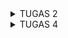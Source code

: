 <details>
  <summary>TUGAS 2</summary>
checklist Tugas 2:

(1) Membuat sebuah proyek Django baru 
    = django-admin startproject <project name>
      ^menjalankan perintah di atas pada terminal, 
       dalam kasus saya, project name nya adalah "pbp my ecom"

(2) Membuat aplikasi dengan nama main pada proyek tersebut
    = python manage.py startapp main
      ^menjalankan perintah di atas pada terminal,
      
(3) Melakukan routing pada proyek agar dapat menjalankan aplikasi main
    = INSTALLED_APPS = [
        ...
        'main'
      ]
      ^menambahkan aplikasi main ke dalam file settings.py
    = urlpatterns = [
        ...
        path('', include('main.urls'))
      ]
      ^menambahkan routing aplikasi main pada file urls.py
      
(4) Membuat model pada aplikasi main dengan nama Product dan memiliki atribut wajib sebagai berikut: - name
                                                                                                     - price
                                                                                                     - description
    = class Product(models.Model):
        name = models.CharField()
        price = models.IntegerField()
        description = models.TextField()
        bonus = models.IntegerField()

(5) Membuat sebuah fungsi pada views.py untuk dikembalikan ke dalam sebuah template HTML yang menampilkan nama aplikasi serta nama dan kelas kamu
    = def show_main(request) {
        context = {
        'nama':'Ghiranza Athaya Hamid'
        'kelas':'PBP A'
        ...
        }
      }
      
(6) Membuat sebuah routing pada urls.py aplikasi main untuk memetakan fungsi yang telah dibuat pada views.py
    = urlpatterns = [
        path('', views.info, name='info')
      ]

(7) Melakukan deployment ke PWS terhadap aplikasi yang sudah dibuat sehingga nantinya dapat diakses oleh teman-temanmu melalui Internet
    ^belum bisa melakukan deployment ke PWS



jawaban pertanyaan-pertanyaan Tugas 2:
(1) Jelaskan bagaimana cara kamu mengimplementasikan checklist di atas secara step-by-step (bukan hanya sekadar mengikuti tutorial)
    = Saya memulai dengan melakukan Tutorial: Instalasi Django dan Inisiasi Proyek Django (Tutorial 0), namun saya membedakan nama-namanya. 
      Saya membuat file baru pada komputer lokal saya yang bernama "pbp my ecom", kemudian membuat virtual environment.
      Lalu, saya membuat file requirements.txt, menjalankan virtual environment, dan membuat proyek bernama pbp_my_ecom.

(2) Buatlah bagan yang berisi request client ke web aplikasi berbasis Django beserta responnya dan 
    jelaskan pada bagan tersebut kaitan antara urls.py, views.py, models.py, dan berkas html
    = 

(3) Jelaskan fungsi git dalam pengembangan perangkat lunak!
    = Git berfungsi sebagai sistem kontrol versi (version system control) yang membantu pengembang menyimpan, mengelola source code, serta
      berkolaborasi dengan tim dengan efisien.

(4) Menurut Anda, dari semua framework yang ada, mengapa framework Django dijadikan permulaan pembelajaran pengembangan perangkat lunak?
    = Setau saya karena Django merupakan framework yang menggunakan bahasa Python sehingga cocok untuk pemula 
</details>

<details>
  <summary>TUGAS 4</summary>

checklist Tugas 4:
1. Mengimplementasikan fungsi registrasi, login, dan logout untuk memungkinkan pengguna untuk mengakses aplikasi sebelumnya dengan lancar.
   a) Penambahan import UserCreationForm [views.py], lalu menambahkan fungsi register [views.py]:
 ```python
 def register(request):
  form = UserCreationForm()

  if request.method == "POST":
      form = UserCreationForm(request.POST)
      if form.is_valid():
          form.save()
          messages.success(request, 'Your account has been successfully created!')
          return redirect('main:login')
  context = {'form':form}
  return render(request, 'register.html', context)
 ```
   b) Pembuatan berkas HTML baru dengan nama register.html pada main/templates yang berisi kode seperti berikut:
```python
{% extends 'base.html' %}

{% block meta %}
<title>Register</title>
{% endblock meta %}

{% block content %}

<div class="login">
  <h1>Register</h1>

  <form method="POST">
    {% csrf_token %}
    <table>
      {{ form.as_table }}
      <tr>
        <td></td>
        <td><input type="submit" name="submit" value="Daftar" /></td>
      </tr>
    </table>
  </form>

  {% if messages %}
  <ul>
    {% for message in messages %}
    <li>{{ message }}</li>
    {% endfor %}
  </ul>
  {% endif %}
</div>

{% endblock content %}
```
   c) Import fungsi register ke urls.py dan tambahkan path ke urlpatterns
   
   **PEMBUATAN FUNGSI LOGIN**
   d) Menambahkan import authenticate, login, dan AuthenticationForm [views.py]
   e) Menambahkan fungsi login_user [views.py] 
   f) Membuat berkas HTML baru dengan nama login.html pada main/templates yang berisi kode seperti berikut:
```python
{% extends 'base.html' %}

{% block meta %}
<title>Login</title>
{% endblock meta %}

{% block content %}
<div class="login">
  <h1>Login</h1>

  <form method="POST" action="">
    {% csrf_token %}
    <table>
      {{ form.as_table }}
      <tr>
        <td></td>
        <td><input class="btn login_btn" type="submit" value="Login" /></td>
      </tr>
    </table>
  </form>

  {% if messages %}
  <ul>
    {% for message in messages %}
    <li>{{ message }}</li>
    {% endfor %}
  </ul>
  {% endif %} Don't have an account yet?
  <a href="{% url 'main:register' %}">Register Now</a>
</div>

{% endblock content %}
```
   g) Import fungsi login_user ke urls.py dan tambahkan path ke urlpatterns

   **PEMBUATAN FUNGSI LOGOUT**
   h) Menambahkan import logout [views.py]
   i) Menambahkan fungsi logout_user [views.py]
   j) Menambahkan kode berikut pada main.html:
```python
<a href="{% url 'main:logout' %}">
  <button>Logout</button>
</a>
```
   k) Import fungsi logout_user ke urls.py dan tambahkan path ke urlpatterns

2. Membuat dua akun pengguna dengan masing-masing tiga dummy data menggunakan model yang telah dibuat pada aplikasi sebelumnya untuk setiap akun di lokal.
   Membuat akun di form register lalu mengisi seluruh field yang dibutuhkan
   
3. Menghubungkan model Product dengan User
   a) Menambahkan kode berikut [models.py]:
```python
from django.contrib.auth.models import User
```
   b) Menambahkan kode berikut pada class VBucksEntry:
```python
user = models.ForeignKey(User, on_delete=models.CASCADE)
```
   c) Mengubah isi create_vbcuks_entry [views.py]
   d) Mengubah beberapa isi dari show_main menjadi seperti berikut:
```python
    mood_entries = MoodEntry.objects.filter(user=request.user)

    context = {
         'name': request.user.username,
```
   e) Menambahkan import os [settings.py] dan mengganti variabel DEBUG dengan kode berikut:
```python
PRODUCTION = os.getenv("PRODUCTION", False)
DEBUG = not PRODUCTION
```

</details>
